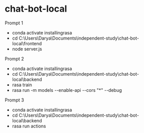 # chat-bot-local

Prompt 1
- conda activate installingrasa
- cd C:\Users\Darya\Documents\independent-study\chat-bot-local\frontend
- node server.js

Prompt 2
- conda activate installingrasa
- cd C:\Users\Darya\Documents\independent-study\chat-bot-local\backend
- rasa train
- rasa run -m models --enable-api --cors "*" --debug

Prompt 3
- conda activate installingrasa
- cd C:\Users\Darya\Documents\independent-study\chat-bot-local\backend
- rasa run actions